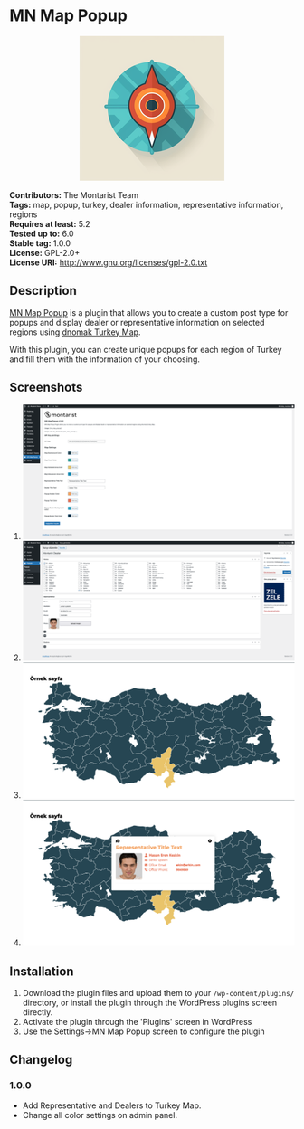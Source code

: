 # MN Map Popup

<p align="center">
  <img src="assets/icon-256x256.png" alt="MN Map Popup Logo">
</p>

**Contributors:** The Montarist Team  
**Tags:** map, popup, turkey, dealer information, representative information, regions  
**Requires at least:** 5.2  
**Tested up to:** 6.0  
**Stable tag:** 1.0.0  
**License:** GPL-2.0+  
**License URI:** http://www.gnu.org/licenses/gpl-2.0.txt

## Description

[MN Map Popup](https://wordpress.com/plugins/mn-map-popup) is a plugin that allows you to create a custom post type for popups and display dealer or representative information on selected regions using [dnomak Turkey Map](https://github.com/dnomak/svg-turkiye-haritasi).

With this plugin, you can create unique popups for each region of Turkey and fill them with the information of your choosing.

## Screenshots

1. ![Screenshot 1](assets/screenshot-1.png)
2. ![Screenshot 2](assets/screenshot-2.png)
3. ![Screenshot 3](assets/screenshot-3.png)
4. ![Screenshot 4](assets/screenshot-4.png)

## Installation

1. Download the plugin files and upload them to your `/wp-content/plugins/` directory, or install the plugin through the WordPress plugins screen directly.
2. Activate the plugin through the 'Plugins' screen in WordPress
3. Use the Settings->MN Map Popup screen to configure the plugin

## Changelog

### 1.0.0

* Add Representative and Dealers to Turkey Map.
* Change all color settings on admin panel.
